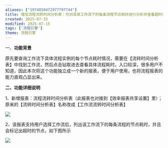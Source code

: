 ```yaml
---
aliases: ["1974850472977797744"]
title: 增加流程流转时间分析表：可对具体工作流下的每条流程节点耗时进行分析并查看超时时间
created: 2025-07-15
modified: 2025-07-15
tags: ['流程引擎']
theme: 流程引擎
---
```


一、**功能背景**

原先要查询工作流下具体流程实例的每个节点耗时情况，需要在【流转时间分析表】中找到工作流，然后点击钻取进去查看具体流程耗时。入口较深，很多用户不知道，因此本次将这个功能独立成一个新的报表，便于用户使用，也将流程报表的能力直观凸显出来。

**二、功能详细说明**

1、新增报表：流程流转时间分析表（此报表也对接到【效率报表共享设置】里）；原来的【流转时间分析表】名称改成【工作流流转时间分析表】

![](https://myhelpdoc.oss-cn-heyuan.aliyuncs.com/mdimages/806ee8e7857cbbda268a8a5b7a8d42a2.jpg)

2、该报表支持用户选择工作流后，列出该工作流下的每条流程的节点耗时，并且会标记出超时的节点，如下图所示

![](https://myhelpdoc.oss-cn-heyuan.aliyuncs.com/mdimages/d940ab1a9b5a1e0e9bdb447af88b21a8.jpg)

